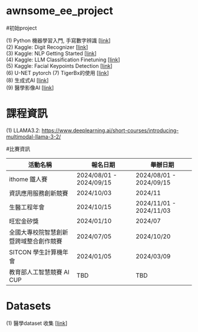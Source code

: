 # awnsome_ee_project

#初始project

(1) Python 機器學習入門, 手寫數字辨識 [[link](https://machine-learning-python.gitbook.io/project/classification/ex1_recognizing_hand-written_digits)]  
(2) Kaggle: Digit Recognizer [[link](https://www.kaggle.com/competitions/digit-recognizer)]  
(3) Kaggle: NLP Getting Started [[link](https://www.kaggle.com/competitions/nlp-getting-started)]  
(4) Kaggle: LLM Classification Finetuning [[link](https://www.kaggle.com/competitions/llm-classification-finetuning)]  
(5) Kaggle: Facial Keypoints Detection [[link](https://www.kaggle.com/competitions/facial-keypoints-detection)]  
(6) U-NET pytorch 
(7) TigerBx的使用 [[link](https://github.com/htylab/tigerbx)]  
(8) 生成式AI [[link](https://github.com/Project-MONAI/GenerativeModels)]  
(9) 醫學影像AI [[link](https://github.com/Project-MONAI/tutorials)]  

# 課程資訊
(1) LLAMA3.2: https://www.deeplearning.ai/short-courses/introducing-multimodal-llama-3-2/

#比賽資訊

| 活動名稱 | 報名日期 | 舉辦日期 |
|----------|----------|----------|
| ithome 鐵人賽 | 2024/08/01 - 2024/09/15 | 2024/08/01 - 2024/09/15 |
| 資訊應用服務創新競賽 | 2024/10/03 | 2024/11 |
| 生醫工程年會 | 2024/10/15 | 2024/11/01 - 2024/11/03 |
| 旺宏金矽獎 | 2024/01/10 | 2024/07  |
| 全國大專校院智慧創新暨跨域整合創作競賽 | 2024/07/05 | 2024/10/20 |
| SITCON 學生計算機年會 | 2024/01/05 | 2024/03/09 |
| 教育部人工智慧競賽 AI CUP | TBD| TBD |


# Datasets
(1) 醫學dataset 收集 [[link](https://github.com/adalca/medical-datasets)]
